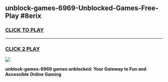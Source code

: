 
## unblock-games-6969-Unblocked-Games-Free-Play #8erix
<h3>
<a href="https://us.freeplayer.one?title=unblock-games-6969&ref=9M">CLICK TO PLAY</a></h3>
<hr>

<h3>
<a href="https://us.freeplayer.one?title=unblock-games-6969&ref=9M">CLICK 2 PLAY</a>
  
</h3>

<a href="https://us.freeplayer.one?title=unblock-games-6969&ref=9M"><img src="https://clearcache.store/games.png"></a>


**unblock-games-6969 games unblocked: Your Gateway to Fun and Accessible Online Gaming**
